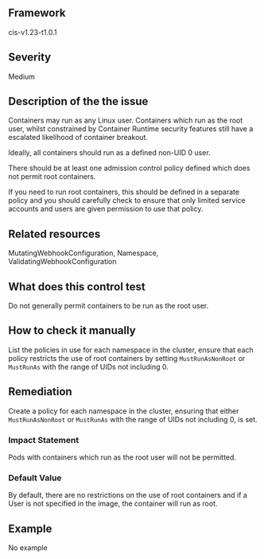 ## Framework
cis-v1.23-t1.0.1
 
## Severity
Medium

## Description of the the issue
Containers may run as any Linux user. Containers which run as the root user, whilst constrained by Container Runtime security features still have a escalated likelihood of container breakout.

 Ideally, all containers should run as a defined non-UID 0 user.

 There should be at least one admission control policy defined which does not permit root containers.

 If you need to run root containers, this should be defined in a separate policy and you should carefully check to ensure that only limited service accounts and users are given permission to use that policy.
 
## Related resources
MutatingWebhookConfiguration, Namespace, ValidatingWebhookConfiguration
 
## What does this control test
Do not generally permit containers to be run as the root user.
 
## How to check it manually
List the policies in use for each namespace in the cluster, ensure that each policy restricts the use of root containers by setting `MustRunAsNonRoot` or `MustRunAs` with the range of UIDs not including 0.
## Remediation
Create a policy for each namespace in the cluster, ensuring that either `MustRunAsNonRoot` or `MustRunAs` with the range of UIDs not including 0, is set.
 
### Impact Statement
Pods with containers which run as the root user will not be permitted.
### Default Value
By default, there are no restrictions on the use of root containers and if a User is not specified in the image, the container will run as root.
## Example
No example
